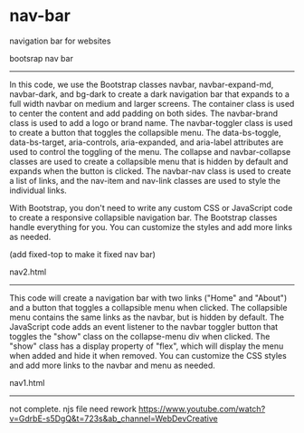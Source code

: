 # nav-bar
navigation bar for websites

bootsrap nav bar
****************

In this code, we use the Bootstrap classes navbar, navbar-expand-md, navbar-dark, and bg-dark to create a dark navigation bar that expands to a full width navbar on medium and larger screens. The container class is used to center the content and add padding on both sides. The navbar-brand class is used to add a logo or brand name. The navbar-toggler class is used to create a button that toggles the collapsible menu. The data-bs-toggle, data-bs-target, aria-controls, aria-expanded, and aria-label attributes are used to control the toggling of the menu. The collapse and navbar-collapse classes are used to create a collapsible menu that is hidden by default and expands when the button is clicked. The navbar-nav class is used to create a list of links, and the nav-item and nav-link classes are used to style the individual links.

 With Bootstrap, you don't need to write any custom CSS or JavaScript code to create a responsive collapsible navigation bar. The Bootstrap classes handle everything for you. You can customize the styles and add more links as needed.
 
 (add fixed-top to make it fixed nav bar) 

nav2.html
********
This code will create a navigation bar with two links ("Home" and "About") and a button that toggles a collapsible menu when clicked. The collapsible menu contains the same links as the navbar, but is hidden by default. The JavaScript code adds an event listener to the navbar toggler button that toggles the "show" class on the collapse-menu div when clicked. The "show" class has a display property of "flex", which will display the menu when added and hide it when removed. You can customize the CSS styles and add more links to the navbar and menu as needed.

nav1.html
**********

not complete. njs file need rework
https://www.youtube.com/watch?v=GdrbE-s5DgQ&t=723s&ab_channel=WebDevCreative
